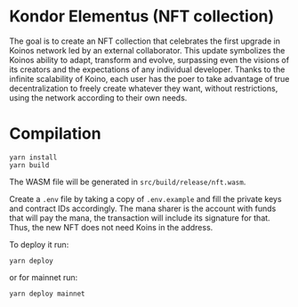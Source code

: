 # Kondor Elementus (NFT collection)

The goal is to create an NFT collection that celebrates the first upgrade in Koinos network led by an external collaborator. This update symbolizes the Koinos ability to adapt, transform and evolve, surpassing even the visions of its creators and the expectations of any individual developer. Thanks to the infinite scalability of Koino, each user has the poer to take advantage of true decentralization to freely create whatever they want, without restrictions, using the network according to their own needs.

# Compilation

```
yarn install
yarn build
```

The WASM file will be generated in `src/build/release/nft.wasm`.

Create a `.env` file by taking a copy of `.env.example` and fill the private keys and contract IDs accordingly. The mana sharer is the account with funds that will pay the mana, the transaction will include its signature for that. Thus, the new NFT does not need Koins in the address.

To deploy it run:

```
yarn deploy
```

or for mainnet run:

```
yarn deploy mainnet
```

